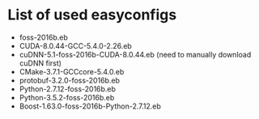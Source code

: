 # List of used easyconfigs

- foss-2016b.eb
- CUDA-8.0.44-GCC-5.4.0-2.26.eb
- cuDNN-5.1-foss-2016b-CUDA-8.0.44.eb (need to manually download cuDNN first)
- CMake-3.7.1-GCCcore-5.4.0.eb
- protobuf-3.2.0-foss-2016b.eb
- Python-2.7.12-foss-2016b.eb
- Python-3.5.2-foss-2016b.eb
- Boost-1.63.0-foss-2016b-Python-2.7.12.eb
